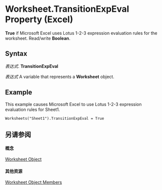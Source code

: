 
# Worksheet.TransitionExpEval Property (Excel)

 **True** if Microsoft Excel uses Lotus 1-2-3 expression evaluation rules for the worksheet. Read/write **Boolean**.


## Syntax

 _表达式_. **TransitionExpEval**

 _表达式_ A variable that represents a **Worksheet** object.


## Example

This example causes Microsoft Excel to use Lotus 1-2-3 expression evaluation rules for Sheet1.


```
Worksheets("Sheet1").TransitionExpEval = True
```


## 另请参阅


#### 概念


[Worksheet Object](182b705e-854a-81cc-a4b0-59b942de55ae.md)
#### 其他资源


[Worksheet Object Members](http://msdn.microsoft.com/library/f8c1afea-1a1c-f5e4-37e3-52c434c8c157%28Office.15%29.aspx)